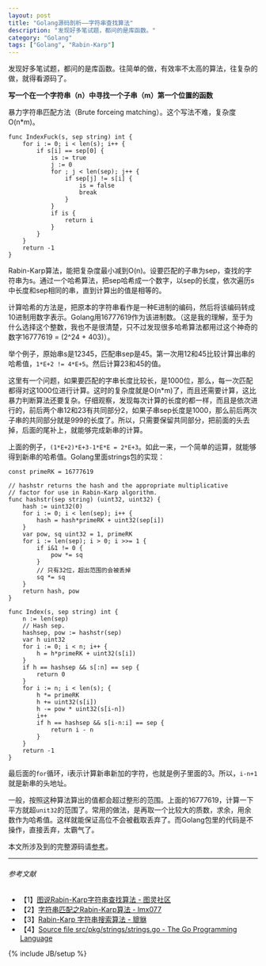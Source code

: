 ```yaml
---
layout: post
title: "Golang源码剖析——字符串查找算法"
description: "发现好多笔试题，都问的是库函数。"
category: "Golang"
tags: ["Golang", "Rabin-Karp"]
---
```


发现好多笔试题，都问的是库函数。往简单的做，有效率不太高的算法，往复杂的做，就得看源码了。

**写一个在一个字符串（n）中寻找一个子串（m）第一个位置的函数**

暴力字符串匹配方法（Brute forceing matching）。这个写法不难，复杂度O(n*m)。

	func IndexFuck(s, sep string) int {
		for i := 0; i < len(s); i++ {
			if s[i] == sep[0] {
				is := true
				j := 0
				for ; j < len(sep); j++ {
					if sep[j] != s[i] {
						is = false
						break
					}
				}
				if is {
					return i
				}
			}
		}
		return -1
	}

Rabin-Karp算法，能把复杂度最小减到O(n)。设要匹配的子串为sep，查找的字符串为s。通过一个哈希算法，把sep哈希成一个数字，以sep的长度，依次遍历s中长度和sep相同的串，直到计算出的值是相等的。

计算哈希的方法是，把原本的字符串看作是一种E进制的编码，然后将该编码转成10进制用数字表示。Golang用16777619作为该进制数。（这是我的理解，至于为什么选择这个整数，我也不是很清楚，只不过发现很多哈希算法都用过这个神奇的数字16777619 = (2^24 + 403)）。

举个例子，原始串s是12345，匹配串sep是45。第一次用12和45比较计算出串的哈希值，`1*E+2 != 4*E+5`。然后计算23和45的值。

这里有一个问题，如果要匹配的字串长度比较长，是1000位，那么，每一次匹配都得对这1000位进行计算。这时的复杂度就是O(n*m)了，而且还需要计算，这比暴力判断算法还要复杂。仔细观察，发现每次计算的长度的都一样，而且是依次进行的，前后两个串12和23有共同部分2，如果子串sep长度是1000，那么前后两次子串的共同部分就是999的长度了。所以，只需要保留共同部分，把前面的头去掉，后面的尾补上，就能够完成新串的计算。

上面的例子，`(1*E+2)*E+3-1*E*E = 2*E+3`。如此一来，一个简单的运算，就能够得到新串的哈希值。Golang里面strings包的实现：

	const primeRK = 16777619
	
	// hashstr returns the hash and the appropriate multiplicative
	// factor for use in Rabin-Karp algorithm.
	func hashstr(sep string) (uint32, uint32) {
		hash := uint32(0)
		for i := 0; i < len(sep); i++ {
			hash = hash*primeRK + uint32(sep[i])
		}
		var pow, sq uint32 = 1, primeRK
		for i := len(sep); i > 0; i >>= 1 {
			if i&1 != 0 {
				pow *= sq
			}
			// 只有32位，超出范围的会被丢掉
			sq *= sq
		}
		return hash, pow
	}
	
	func Index(s, sep string) int {
		n := len(sep)
		// Hash sep.
		hashsep, pow := hashstr(sep)
		var h uint32
		for i := 0; i < n; i++ {
			h = h*primeRK + uint32(s[i])
		}
		if h == hashsep && s[:n] == sep {
			return 0
		}
		for i := n; i < len(s); {
			h *= primeRK
			h += uint32(s[i])
			h -= pow * uint32(s[i-n])
			i++
			if h == hashsep && s[i-n:i] == sep {
				return i - n
			}
		}
		return -1
	}

最后面的`for`循环，i表示计算新串新加的字符，也就是例子里面的3。所以，`i-n+1`就是新串的头地址。

一般，按照这种算法算出的值都会超过整形的范围。上面的16777619，计算一下平方就超`unit32`的范围了。常用的做法，是再取一个比较大的质数，求余，用余数作为哈希值。这样就能保证高位不会被截取丢弃了。而Golang包里的代码是不操作，直接丢弃，太霸气了。


本文所涉及到的完整源码请[参考](https://github.com/mnhkahn/go_code/blob/master/index.go)。

---

###### *参考文献*
+ 【1】[图说Rabin-Karp字符串查找算法 - 图灵社区](http://www.ituring.com.cn/article/1759)
+ 【2】[字符串匹配之Rabin-Karp算法 - lmx077](http://blog.csdn.net/lalor/article/details/7318401)
+ 【3】[Rabin-Karp 字符串搜索算法 - 貔貅](http://www.cnblogs.com/China-Dragon/archive/2010/04/15/1712792.html)
+ 【4】[Source file src/pkg/strings/strings.go - The Go Programming Language](http://golang.org/src/pkg/strings/strings.go)

{% include JB/setup %}